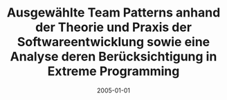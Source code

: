 ---
abstract: ''
authors:
- Martin Kahr
date: '2005-01-01'
featured: false
publication_types:
- '7'
publishDate: '2005-01-01'
title: Ausgewählte Team Patterns anhand der Theorie und Praxis der Softwareentwicklung
  sowie eine Analyse deren Berücksichtigung in Extreme Programming
url_pdf: ''
---